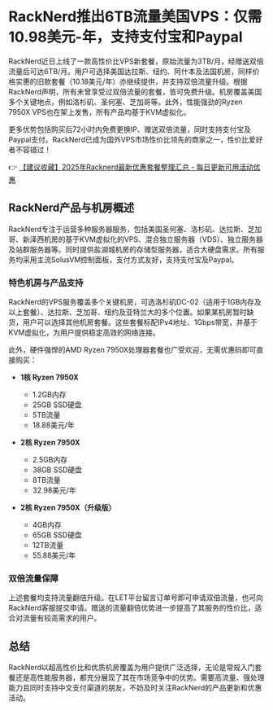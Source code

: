 # RackNerd推出6TB流量美国VPS：仅需10.98美元-年，支持支付宝和Paypal

RackNerd近日上线了一款高性价比VPS新套餐，原始流量为3TB/月，经赠送双倍流量后可达6TB/月。用户可选择美国达拉斯、纽约、阿什本及法国机房，同样价格实惠的旧款套餐（10.18美元/年）亦继续提供，并支持双倍流量升级。根据RackNerd声明，所有未曾享受过双倍流量的套餐，皆可免费升级。机房覆盖美国多个关键地点，例如洛杉矶、圣何塞、芝加哥等。此外，性能强劲的Ryzen 7950X VPS也在架上发售，所有产品均基于KVM虚拟化。

更多优势包括购买后72小时内免费更换IP、赠送双倍流量，同时支持支付宝及Paypal支付。RackNerd已成为国外VPS市场性价比领先的商家之一，性价比爱好者不容错过！

👉 [【建议收藏】2025年Racknerd最新优惠套餐整理汇总 - 每日更新可用活动优惠](https://bit.ly/Rack_Nerd)

## RackNerd产品与机房概述

RackNerd专注于运营多种服务器服务，包括美国圣何塞、洛杉矶、达拉斯、芝加哥、新泽西机房的基于KVM虚拟化的VPS、混合独立服务器（VDS）、独立服务器及站群服务器等。同时提供盐湖城机房的存储型服务器，适合大硬盘需求。所有服务均采用主流SolusVM控制面板，支付方式友好，支持支付宝及Paypal。

### 特色机房与产品支持

RackNerd的VPS服务覆盖多个关键机房，可选洛杉矶DC-02（适用于1GB内存及以上套餐）、达拉斯、芝加哥、纽约及亚特兰大的多个位置。如果某机房暂时缺货，用户可以选择其他机房套餐。这些套餐标配IPv4地址、1Gbps带宽，并基于KVM虚拟化，为用户提供稳定高效的网络连接。

此外，硬件强悍的AMD Ryzen 7950X处理器套餐也广受欢迎，无需优惠码即可直接购买：

- **1核 Ryzen 7950X**  
  - 1.2GB内存  
  - 25GB SSD硬盘  
  - 5TB流量  
  - 18.88美元/年  

- **2核 Ryzen 7950X**  
  - 2.5GB内存  
  - 38GB SSD硬盘  
  - 8TB流量  
  - 32.98美元/年  

- **2核 Ryzen 7950X（升级版）**  
  - 4GB内存  
  - 65GB SSD硬盘  
  - 12TB流量  
  - 55.88美元/年  

### 双倍流量保障

上述套餐均支持流量翻倍升级。在LET平台留言订单号即可申请双倍流量，也可向RackNerd客服提交申请。赠送的流量翻倍优势进一步提高了其服务的性价比，适合对流量有较高需求的用户。

## 总结

RackNerd以超高性价比和优质机房覆盖为用户提供广泛选择，无论是常规入门套餐还是高性能服务器，都充分展现了其在市场竞争中的优势。需要高流量、强处理能力且同时支持中文支付渠道的朋友，不妨及时关注RackNerd的产品更新和优惠活动。